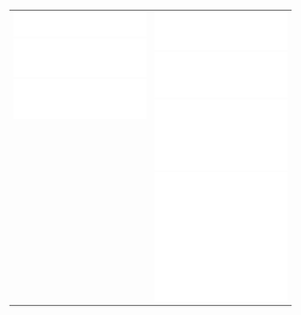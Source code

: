 <table cellspacing="0" cellpadding="0" style="border-collapse: collapse; border: none;"> 
  <tbody>
  <tr style="border: none;">
    <td width="400px" style="border: none; vertical-align: top;">
      <img src="https://github.com/m-avagyan/m-avagyan/blob/master/header.svg">
      <img src="https://github.com/m-avagyan/m-avagyan/blob/master/repositories.svg">
      <img src="https://github.com/m-avagyan/m-avagyan/blob/master/followup.svg">
    </td>
    <td width="400px" style="border: none; vertical-align: top;">
      <img src="https://github.com/m-avagyan/m-avagyan/blob/master/activity-community.svg">
      <img src="https://github.com/m-avagyan/m-avagyan/blob/master/languages.svg">
      <img src="https://github.com/m-avagyan/m-avagyan/blob/master/achievements.svg">
      <img src="https://github.com/m-avagyan/m-avagyan/blob/master/recent-activity.svg">
    </td>
  </tr>
  </tbody>
</table>
